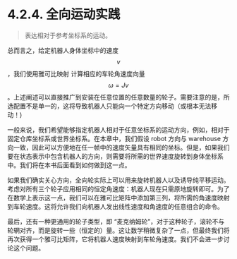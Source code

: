# 4.2.4. 全向运动实践

> 表达相对于参考坐标系的运动。

总而言之，给定机器人身体坐标中的速度$$v$$，我们使用雅可比映射 计算相应的车轮角速度向量$$\omega = Jv$$。上述阐述可以直接推广到安装在任意位置的任意数量的轮子。需要注意的是，所选配置不是单一的，这将导致机器人只能向一个特定方向移动（或根本无法移动！)

一般来说，我们希望能够指定机器人相对于任意坐标系的运动方向，例如，相对于固定仓库坐标系或世界坐标系。在本章中，我们假设 robot 方向与 warehouse 方向一致，因此可以方便地在任一帧中的速度矢量具有相同的坐标。但是，如果我们要在状态表示中包含机器人的方向，则需要将所需的世界速度旋转到身体坐标系中。我们将在本书后面看到如何做到这一点。

如果我们确实关心方向，全向轮实际上可以用来旋转机器人以及诱导纯平移运动。考虑对所有三个轮子应用相同的恒定角速度：机器人现在只需原地旋转即可。为了在数学上表示这一点，我们可以在雅可比矩阵中添加第三列，将所需的角速度映射到车轮速度。这将允许我们向机器人发出线性速度和角速度的任意组合的命令。

最后，还有一种更通用的轮子类型，即 “麦克纳姆轮”，对于这种轮子，滚轮不与轮辋对齐，而是旋转一些（恒定的）量。这让数学稍微复杂了一点，但最终我们将再次获得一个雅可比矩阵，它将机器人速度映射到车轮角速度。我们不会进一步讨论这个问题。
